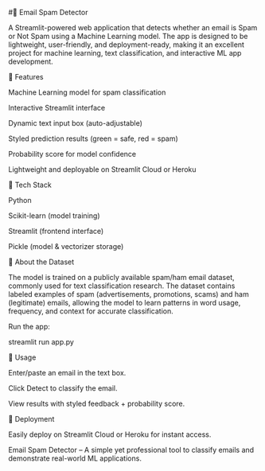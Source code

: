 #📧 Email Spam Detector

A Streamlit-powered web application that detects whether an email is Spam or Not Spam using a Machine Learning model. The app is designed to be lightweight, user-friendly, and deployment-ready, making it an excellent project for machine learning, text classification, and interactive ML app development.

🔹 Features

Machine Learning model for spam classification

Interactive Streamlit interface

Dynamic text input box (auto-adjustable)

Styled prediction results (green = safe, red = spam)

Probability score for model confidence

Lightweight and deployable on Streamlit Cloud or Heroku

🔹 Tech Stack

Python

Scikit-learn (model training)

Streamlit (frontend interface)

Pickle (model & vectorizer storage)

🔹 About the Dataset

The model is trained on a publicly available spam/ham email dataset, commonly used for text classification research. The dataset contains labeled examples of spam (advertisements, promotions, scams) and ham (legitimate) emails, allowing the model to learn patterns in word usage, frequency, and context for accurate classification.


Run the app:

streamlit run app.py

🔹 Usage

Enter/paste an email in the text box.

Click Detect to classify the email.

View results with styled feedback + probability score.

🔹 Deployment

Easily deploy on Streamlit Cloud or Heroku for instant access.

 Email Spam Detector – A simple yet professional tool to classify emails and demonstrate real-world ML applications.
